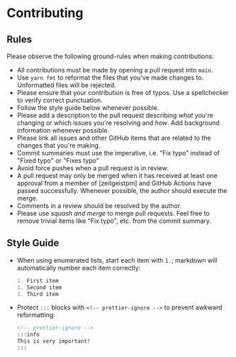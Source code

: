 # Contributing

## Rules

Please observe the following ground-rules when making contributions:

- All contributions must be made by opening a pull request into `main`.
- Use `yarn fmt` to reformat the files that you've made changes to. Unformatted
  files will be rejected.
- Please ensure that your contribution is free of typos. Use a spellchecker to
  verify correct punctuation.
- Follow the style guide below whenever possible.
- Please add a description to the pull request describing _what_ you're changing
  or which issues you're resolving and _how_. Add background information
  whenever possible.
- Please link all issues and other GitHub items that are related to the changes
  that you're making.
- Commit summaries must use the imperative, i.e. "Fix typo" instead of "Fixed
  typo" or "Fixes typo"
- Avoid force pushes when a pull request is in review.
- A pull request may only be merged when it has received at least one approval
  from a member of [zeitgeistpm] and GitHub Actions have passed successfully.
  Whenever possible, the author should execute the merge.
- Comments in a review should be resolved by the author.
- Please use _squash and merge_ to merge pull requests. Feel free to remove
  trivial items like "Fix typo", etc. from the commit summary.

## Style Guide

- When using enumerated lists, start each item with `1.`; markdown will
  automatically number each item correctly:

  ```markdown
  1. First item
  1. Second item
  1. Third item
  ```

- Protect `:::` blocks with `<!-- prettier-ignore -->` to prevent awkward
  reformatting:

  ```markdown
  <!-- prettier-ignore -->
  :::info
  This is very important!
  :::
  ```
